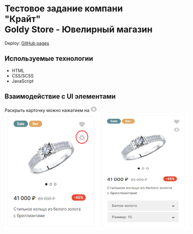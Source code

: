 <h1>Тестовое задание компани "Крайт"<br>Goldy Store - Ювелирный магазин</h1>
<p>
  Deploy: <a href="https://tertiomodo.github.io/krayt-test-task">GitHub pages</a>
</p>
<h2>Используемые технологии</h2>
<ul>
  <li>HTML</li>
  <li>CSS/SCSS</li>
  <li>JavaScript</li>
</ul>
<h2>Взаимодействие с UI элементами</h2>
<span>Раскрыть карточку можно нажатием на</span>
<svg width="20" height="20" viewBox="0 0 20 20" fill="none" xmlns="http://www.w3.org/2000/svg">
<path fill-rule="evenodd" clip-rule="evenodd" d="M11.0044 1.5C11.0044 0.947715 10.5567 0.5 10.0044 0.5C9.45211 0.5 9.00439 0.947715 9.00439 1.5V3.54989C8.04476 3.64609 7.12848 3.87731 6.27405 4.20772L5.4446 3.05037C5.12289 2.60146 4.49817 2.49836 4.04927 2.82007C3.60036 3.14179 3.49726 3.76651 3.81898 4.21541L4.45792 5.10695C3.92702 5.43178 3.434 5.79271 2.98539 6.17708C1.24791 7.6658 0 9.66836 0 11.5C0 13.3316 1.24791 15.3342 2.98539 16.8229C4.76222 18.3453 7.23586 19.5 10 19.5C12.7639 19.5 15.2376 18.3462 17.0145 16.8241C18.7522 15.3355 20 13.333 20 11.5C20 9.66702 18.7522 7.66444 17.0145 6.17591C16.6848 5.89346 16.331 5.62368 15.9559 5.37161L16.6253 4.43759C16.947 3.98869 16.844 3.36398 16.3951 3.04225C15.9462 2.72053 15.3214 2.82362 14.9997 3.27252L14.1918 4.39975C13.2102 3.96793 12.1376 3.66528 11.0044 3.55075V1.5ZM10 7.5C7.79086 7.5 6 9.29086 6 11.5C6 13.7091 7.79086 15.5 10 15.5C12.2091 15.5 14 13.7091 14 11.5C14 9.29086 12.2091 7.5 10 7.5Z" fill="#C9C9C9"/>
</svg>
<div style="display: flex; height: 380px;">
<img src="assets\img\readme-img\card-activate.png" style="width: 300px; heigh: 200px; flex-shrink: 0;">
<img src="assets\img\readme-img\card-active.png" style="width: 300px; flex-shrink: 0;">
</div>

